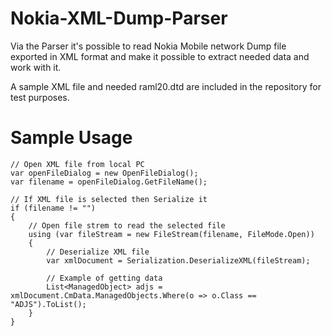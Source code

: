 # Nokia-XML-Dump-Parser
Via the Parser it's possible to read Nokia Mobile network Dump file exported in XML format and make it possible to extract needed data and work with it.

A sample XML file and needed raml20.dtd are included in the repository for test purposes.

# Sample Usage
```
// Open XML file from local PC
var openFileDialog = new OpenFileDialog();
var filename = openFileDialog.GetFileName();

// If XML file is selected then Serialize it
if (filename != "")
{
    // Open file strem to read the selected file
    using (var fileStream = new FileStream(filename, FileMode.Open))
    {
        // Deserialize XML file
        var xmlDocument = Serialization.DeserializeXML(fileStream);

        // Example of getting data
        List<ManagedObject> adjs = xmlDocument.CmData.ManagedObjects.Where(o => o.Class == "ADJS").ToList();
    }
}
```
